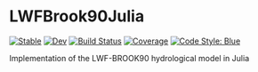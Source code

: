 # LWFBrook90Julia

[![Stable](https://img.shields.io/badge/docs-stable-blue.svg)](https://fabern.github.io/LWFBrook90Julia.jl/stable)
[![Dev](https://img.shields.io/badge/docs-dev-blue.svg)](https://fabern.github.io/LWFBrook90Julia.jl/dev)
[![Build Status](https://travis-ci.com/fabern/LWFBrook90Julia.jl.svg?token=Wmy6jUbNaUsJTRx8zJVf&branch=main)](https://travis-ci.com/fabern/LWFBrook90Julia.jl)
[![Coverage](https://codecov.io/gh/fabern/LWFBrook90Julia.jl/branch/master/graph/badge.svg)](https://codecov.io/gh/fabern/LWFBrook90Julia.jl)
[![Code Style: Blue](https://img.shields.io/badge/code%20style-blue-4495d1.svg)](https://github.com/invenia/BlueStyle)

Implementation of the LWF-BROOK90 hydrological model in Julia
